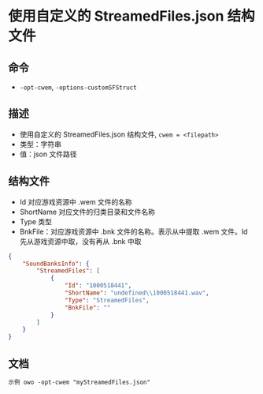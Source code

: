 # 使用自定义的 StreamedFiles.json 结构文件

## 命令
- `-opt-cwem`, `-options-customSFStruct`

## 描述
- 使用自定义的 StreamedFiles.json 结构文件, `cwem = <filepath>`
- 类型：字符串
- 值：json 文件路径

## 结构文件
- Id 对应游戏资源中 .wem 文件的名称
- ShortName 对应文件的归类目录和文件名称
- Type 类型
- BnkFile：对应游戏资源中 .bnk 文件的名称。表示从中提取 .wem 文件。Id 先从游戏资源中取，没有再从 .bnk 中取
```json
{
    "SoundBanksInfo": {
        "StreamedFiles": [
            {
                "Id": "1000518441",
                "ShortName": "undefined\\1000518441.wav",
                "Type": "StreamedFiles",
                "BnkFile": ""
            }
        ]
    }
}
```

## 文档
```txt
示例 owo -opt-cwem "myStreamedFiles.json"
```